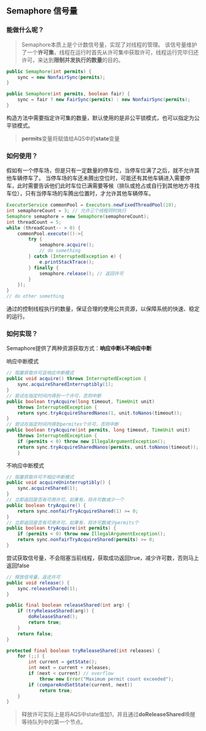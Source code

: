 ## Semaphore 信号量
### 能做什么呢？
>Semaphore本质上是个计数信号量，实现了对线程的管理。
>该信号量维护了一个**许可集**，线程在运行时首先从许可集中获取许可，线程运行完毕归还许可，来达到**限制并发执行的数量**的目的。

```java
public Semaphore(int permits) {
    sync = new NonfairSync(permits);
}

public Semaphore(int permits, boolean fair) {
    sync = fair ? new FairSync(permits) : new NonfairSync(permits);
}
```
构造方法中需要指定许可集的数量，默认使用的是非公平锁模式，也可以指定为公平锁模式。
>**permits**变量将赋值给AQS中的**state**变量

### 如何使用？

假如有一个停车场，但是只有一定数量的停车位，当停车位满了之后，就不允许其他车辆停车了。
当停车场的车还未腾出空位时，可能还有其他车辆进入需要停车，此时需要告诉他们此时车位已满需要等候（排队或抢占或自行到其他地方寻找车位），只有当停车场的车腾出位置时，才允许其他车辆停车。

```java
ExecutorService commonPool = Executors.newFixedThreadPool(10);
int semaphoreCount = 3; // 允许三个线程同时执行
Semaphore semaphore = new Semaphore(semaphoreCount); 
int threadCount = 5;
while (threadCount-- > 0) {
    commonPool.execute(()->{
        try {
            semaphore.acquire();
            // do something
        } catch (InterruptedException e) {
            e.printStackTrace();
        } finally {
            semaphore.release(); // 返回许可 
        }
    });
}
// do other something
```
通过的控制线程执行的数量，保证合理的使用公共资源，以保障系统的快速、稳定的运行。

### 如何实现？

Semaphore提供了两种资源获取方式：**响应中断**&**不响应中断**

响应中断模式
```java
// 阻塞获取许可且响应中断模式
public void acquire() throws InterruptedException {
    sync.acquireSharedInterruptibly(1);
}
// 尝试在指定时间内得到一个许可，否则中断
public boolean tryAcquire(long timeout, TimeUnit unit)
    throws InterruptedException {
    return sync.tryAcquireSharedNanos(1, unit.toNanos(timeout));
}
// 尝试在指定时间内得到permites个许可，否则中断
public boolean tryAcquire(int permits, long timeout, TimeUnit unit)
    throws InterruptedException {
    if (permits < 0) throw new IllegalArgumentException();
    return sync.tryAcquireSharedNanos(permits, unit.toNanos(timeout));
    }
```

不响应中断模式
```java
// 阻塞获取许可不相应中断模式
public void acquireUninterruptibly() {
    sync.acquireShared(1);
}
// 立即返回是否有可用许可。如果有，将许可数减少一个
public boolean tryAcquire() {
    return sync.nonfairTryAcquireShared(1) >= 0;
}
// 立即返回是否有可用许可。如果有，将许可数减少permits个
public boolean tryAcquire(int permits) {
    if (permits < 0) throw new IllegalArgumentException();
    return sync.nonfairTryAcquireShared(permits) >= 0;
}
```
尝试获取信号量，不会阻塞当前线程，获取成功返回true，减少许可数，否则马上返回false

```java
// 释放信号量，返还许可
public void release() {
    sync.releaseShared(1);
}

public final boolean releaseShared(int arg) {
    if (tryReleaseShared(arg)) {
        doReleaseShared();
        return true;
    }
    return false;
}

protected final boolean tryReleaseShared(int releases) {
    for (;;) {
        int current = getState();
        int next = current + releases;
        if (next < current) // overflow
            throw new Error("Maximum permit count exceeded");
        if (compareAndSetState(current, next))
            return true;
    }
}
```
>释放许可实际上是将AQS中state值加1，并且通过**doReleaseShared**唤醒等待队列中的第一个节点。
